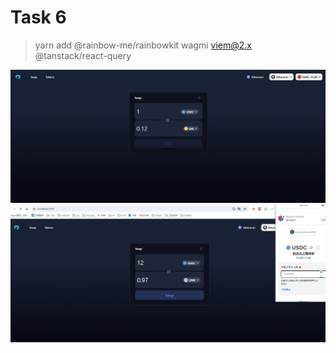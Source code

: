 # Task 6 

> yarn add @rainbow-me/rainbowkit wagmi viem@2.x @tanstack/react-query

![alt text](20240713172104.png) 
![alt text](20240713182002.png)